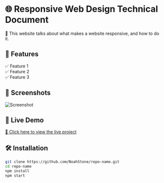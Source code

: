 # 🌐 Responsive Web Design Technical Document

🚀 This website talks about what makes a website responsive, and how to do it.

## 🔧 Features
✅ Feature 1  
✅ Feature 2  
✅ Feature 3  

## 📸 Screenshots
![Screenshot](screenshot-link.png)

## 🚀 Live Demo
[🔗 Click here to view the live project]([https://rwd-technical-doc.netlify.app/])

## 🛠️ Installation
```bash
git clone https://github.com/NoahStone/repo-name.git
cd repo-name
npm install
npm start

